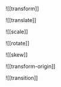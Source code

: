 ![[transform]]

![[translate]]

![[scale]]

![[rotate]]

![[skew]]

![[transform-origin]]

![[transition]]